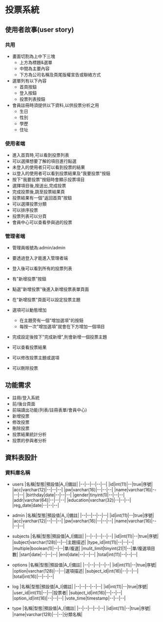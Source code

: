 # 投票系統

## 使用者故事(user story)

### 共用
* 畫面切割為上中下三塊
  * 上方為標題&選單
  * 中間為主要內容
  * 下方為公司名稱及頁尾版權宣告或聯絡方式
* 選單列有以下內容
  * 首頁按鈕
  * 登入按鈕
  * 投票列表按鈕
* 會員註冊時須提供以下資料,以供投票分析之用
  * 生日
  * 性別  
  * 學歷
  * 住址

### 使用者端
* 進入首頁時,可以看到投票列表
* 可以選擇想要了解的項目進行點選
* 未登入的使用者只可以看到投票的結果
* 以登入的使用者可以看到投票結果及"我要投票"按鈕
* 按下"我要投票"按鈕時會顯示投票項目
* 選擇項目後,按送出,完成投票
* 完成投票後,跳至投票結果頁
* 投票結果有一個"返回首頁"按鈕
* 可以選擇投票分類
* 可以排序投票
* 投票列表可以分頁
* 會員中心可以查看參與過的投票


### 管理者端

* 管理員帳號為:admin/admin

* 要透過登入才能進入管理者端
* 登入後可以看到所有的投票列表
* 有"新增投票"按鈕
* 點選"新增投票"後進入新增投票表單頁面
* 在"新增投票"頁面可以設定投票主題
* 選項可以動態增加
  * 在主題旁有一個"增加選項"的按鈕
  * 每按一次"增加選項"就會在下方增加一個項目
* 完成設定後按下"完成新增",則會新增一個投票主題
* 可以查看投票結果
* 可以修改投票主題或選項
* 可以刪除投票

## 功能需求
* 註冊/登入系統
* 前/後台頁面
* 前端讀出功能(列表/註冊表單/會員中心)
* 新增投票
* 修改投票
* 刪除投票
* 投票結果統計分析
* 投票的參與者分析

## 資料表設計
### 資料庫名稱
* users
    |名稱|型態|預設值|A_I|備註|
    |--|--|--|--|--|
    |id|int(11)|--|true|序號|
    |acc|varchar(12)|--|--|--|
    |pw|varchar(16)|--|--|--|
    |name|varchar(16)|--|--|--|
    |birthday|date|--|--|--|
    |gender|tinyint(1)|--|--|--|
    |addr|varchar(64)|--|--|--|
    |education|varchar(32)|--|--|--|
    |reg_date|date|--|--|--|
* admin
    |名稱|型態|預設值|A_I|備註|
    |--|--|--|--|--|
    |id|int(11)|--|true|序號|
    |acc|varchar(12)|--|--|--|
    |pw|varchar(16)|--|--|--|
    |name|varchar(16)|--|--|--|
* subjects
    |名稱|型態|預設值|A_I|備註|
    |--|--|--|--|--|
    |id|int(11)|--|true|序號|
    |subject|varchar(128)|--|--|主題描述|
    |type_id|int(11)|--|--|--|
    |multiple|boolean(1)|--|--|單/複選|
    |mulit_limit|tinyint(2)|1|--|單/複選項目數|
    |start|date|--|--|--|
    |end|date|--|--|--|
    |total|int(11)|--|--|--|
* options
    |名稱|型態|預設值|A_I|備註|
    |--|--|--|--|--|
    |id|int(11)|--|true|序號|
    |option|varchar(128)|--|--|選項描述|
    |subject_id|int(16)|--|--|--|
    |total|int(16)|--|--|--|

* log
    |名稱|型態|預設值|A_I|備註|
    |--|--|--|--|--|
    |id|int(11)|--|true|序號|
    |user_id|int(11)|--|--|投票者|
    |subject_id|int(16)|--|--|--|
    |option_id|int(16)|--|--|--|
    |vote_time|timestamp|--|--|--|

* type
    |名稱|型態|預設值|A_I|備註|
    |--|--|--|--|--|
    |id|int(11)|--|true|序號|
    |name|varchar(128)|--|--|分類名稱|
